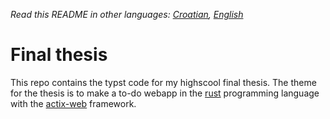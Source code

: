 _Read this README in other languages: [Croatian](README.hr.md), [English](README.md)_

# Final thesis
This repo contains the typst code for my highscool final thesis. The theme for
the thesis is to make a to-do webapp in the [rust](https://www.rust-lang.org/)
programming language with the [actix-web](https://actix.rs/) framework.
